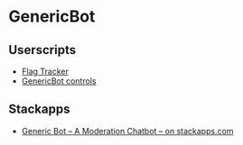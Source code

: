 # GenericBot

## Userscripts

 - [Flag Tracker](https://github.com/SOBotics/Userscripts/blob/master/GenericBot/flagtracker.user.js)
 - [GenericBot controls](https://github.com/SOBotics/Userscripts/blob/master/GenericBot/GenericBot_controls.user.js)

## Stackapps

 - [Generic Bot – A Moderation Chatbot – on stackapps.com](https://stackapps.com/q/7337)
 
